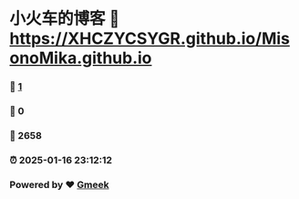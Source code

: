 # 小火车的博客 :link: https://XHCZYCSYGR.github.io/MisonoMika.github.io 
### :page_facing_up: [1](https://XHCZYCSYGR.github.io/MisonoMika.github.io/tag.html) 
### :speech_balloon: 0 
### :hibiscus: 2658 
### :alarm_clock: 2025-01-16 23:12:12 
### Powered by :heart: [Gmeek](https://github.com/Meekdai/Gmeek)
